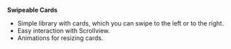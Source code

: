 **Swipeable Cards**

* Simple library with cards, which you can swipe to the left or to the right.
* Easy interaction with Scrollview.
* Animations for resizing cards.
